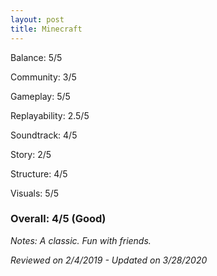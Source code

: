 ```yaml
---
layout: post
title: Minecraft
---
```


Balance: 5/5

Community: 3/5

Gameplay: 5/5

Replayability: 2.5/5

Soundtrack: 4/5

Story: 2/5

Structure: 4/5

Visuals: 5/5

### Overall: 4/5 (Good)

*Notes: A classic. Fun with friends.*

*Reviewed on 2/4/2019 - Updated on 3/28/2020*
